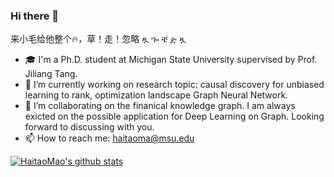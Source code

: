 ### Hi there 👋

来小毛给他整个🔥，草！走！忽略 ጿ ኈ ቼ ዽ ጿ
- 🎓 I'm a Ph.D. student at Michigan State University supervised by Prof. Jiliang Tang.
- 🔭 I’m currently working on research topic: causal discovery for unbiased learning to rank, optimization landscape Graph Neural Network.
- 👯 I’m collaborating on the finanical knowledge graph. I am always exicted on the possible application for Deep Learning on Graph. Looking forward to discussing with you.
- 📫 How to reach me: haitaoma@msu.edu

[![HaitaoMao's github stats](https://github-readme-stats.vercel.app/api?username=HaitaoMao&show_icons=true)](https://github-readme-stats.vercel.app/api?username=HaitaoMao&show_icons=true)

<!--
**huanhuqueyue/huanhuqueyue** is a ✨ _special_ ✨ repository because its `README.md` (this file) appears on your GitHub profile.

Here are some ideas to get you started:

- 🔭 I’m currently working on ...
- 🌱 I’m currently learning ...
- 👯 I’m looking to collaborate on ...
- 🤔 I’m looking for help with ...
- 💬 Ask me about ...
- 📫 How to reach me: ...
- 😄 Pronouns: ...
- ⚡ Fun fact: ...
-->

